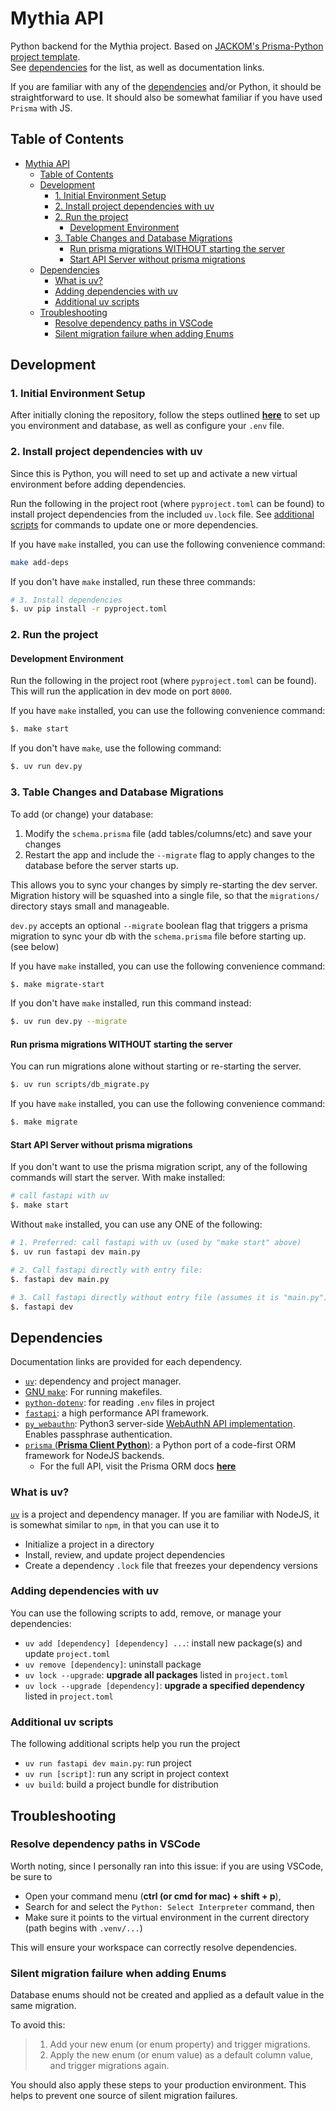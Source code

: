 # Mythia API

Python backend for the Mythia project. Based on [JACKOM's Prisma-Python project template](https://github.com/JACK-COM/prisma-python).\
See [dependencies](#dependencies) for the list, as well as documentation links.

If you are familiar with any of the [dependencies](#dependencies) and/or Python, it should be straightforward to use. It should also be somewhat familiar if you have used `Prisma` with JS.

## Table of Contents

- [Mythia API](#mythia-api)
  - [Table of Contents](#table-of-contents)
  - [Development](#development)
    - [1. Initial Environment Setup](#1-initial-environment-setup)
    - [2. Install project dependencies with uv](#2-install-project-dependencies-with-uv)
    - [2. Run the project](#2-run-the-project)
      - [Development Environment](#development-environment)
    - [3. Table Changes and Database Migrations](#3-table-changes-and-database-migrations)
      - [Run prisma migrations WITHOUT starting the server](#run-prisma-migrations-without-starting-the-server)
      - [Start API Server without prisma migrations](#start-api-server-without-prisma-migrations)
  - [Dependencies](#dependencies)
    - [What is uv?](#what-is-uv)
    - [Adding dependencies with uv](#adding-dependencies-with-uv)
    - [Additional uv scripts](#additional-uv-scripts)
  - [Troubleshooting](#troubleshooting)
    - [Resolve dependency paths in VSCode](#resolve-dependency-paths-in-vscode)
    - [Silent migration failure when adding Enums](#silent-migration-failure-when-adding-enums)

## Development

### 1. Initial Environment Setup

After initially cloning the repository, follow the steps outlined [**here**](./PRE_SETUP.md) to set up you environment and database, as well as configure your `.env` file.

### 2. Install project dependencies with uv

Since this is Python, you will need to set up and activate a new virtual environment before adding dependencies.

Run the following in the project root (where `pyproject.toml` can be found) to install project dependencies from the included `uv.lock` file. See [additional scripts](#additional-uv-scripts) for commands to update one or more dependencies.

If you have `make` installed, you can use the following convenience command:

```bash
make add-deps
```

If you don't have `make` installed, run these three commands:

```bash
# 3. Install dependencies
$. uv pip install -r pyproject.toml 
```

### 2. Run the project

#### Development Environment

Run the following in the project root (where `pyproject.toml` can be found).\
This will run the application in dev mode on port `8000`.

If you have `make` installed, you can use the following convenience command:

```bash
$. make start
```

If you don't have `make`, use the following command:

```bash
$. uv run dev.py
```

### 3. Table Changes and Database Migrations

To add (or change) your database:

1. Modify the `schema.prisma` file (add tables/columns/etc) and save your changes
2. Restart the app and include the `--migrate` flag to apply changes to the database before the server starts up.

This allows you to sync your changes by simply re-starting the dev server. Migration history will be squashed into a single file, so that the `migrations/` directory stays small and manageable.

`dev.py` accepts an optional `--migrate` boolean flag that triggers a prisma migration to sync your db with the `schema.prisma` file before starting up. (see below)

If you have `make` installed, you can use the following convenience command:

```bash
$. make migrate-start
```

If you don't have `make` installed, run this command instead:

```bash
$. uv run dev.py --migrate
```

#### Run prisma migrations WITHOUT starting the server

You can run migrations alone without starting or re-starting the server.

```bash
$. uv run scripts/db_migrate.py
```

If you have `make` installed, you can use the following convenience command:

```bash
$. make migrate
```

#### Start API Server without prisma migrations

If you don't want to use the prisma migration script, any of the following commands will start the server. With make installed:

```bash
# call fastapi with uv
$. make start
```

Without `make` installed, you can use any ONE of the following:

```bash
# 1. Preferred: call fastapi with uv (used by "make start" above)
$. uv run fastapi dev main.py

# 2. Call fastapi directly with entry file:
$. fastapi dev main.py

# 3. Call fastapi directly without entry file (assumes it is "main.py")
$. fastapi dev
```

## Dependencies

Documentation links are provided for each dependency.

- [`uv`](https://docs.astral.sh/uv/): dependency and project manager.
- [GNU `make`](https://www.gnu.org/software/make/manual/make.html): For running makefiles.
- [`python-dotenv`](https://pypi.org/project/python-dotenv/): for reading `.env` files in project
- [`fastapi`](https://fastapi.tiangolo.com/): a high performance API framework.
- [`py_webauthn`](https://pypi.org/project/webauthn/): Python3 server-side [WebAuthN API implementation](https://www.w3.org/TR/webauthn-2/). Enables passphrase authentication.
- [`prisma` (**Prisma Client Python**)](https://prisma-client-py.readthedocs.io/en/stable/): a Python port of a code-first ORM framework for NodeJS backends.
  - For the full API, visit the Prisma ORM docs [**here**](https://www.prisma.io/)

### What is uv?

[`uv`](https://docs.astral.sh/uv/) is a project and dependency manager. If you are familiar with NodeJS, it is somewhat similar to `npm`, in that you can use it to

- Initialize a project in a directory
- Install, review, and update project dependencies
- Create a dependency `.lock` file that freezes your dependency versions

### Adding dependencies with uv

You can use the following scripts to add, remove, or manage your dependencies:

- `uv add [dependency] [dependency] ...`: install new package(s) and update `project.toml`
- `uv remove [dependency]`: uninstall package
- `uv lock --upgrade`: **upgrade all packages** listed in `project.toml`
- `uv lock --upgrade [dependency]`: **upgrade a specified dependency** listed in `project.toml`

### Additional uv scripts

The following additional scripts help you run the project

- `uv run fastapi dev main.py`: run project
- `uv run [script]`: run any script in project context
- `uv build`: build a project bundle for distribution

## Troubleshooting

### Resolve dependency paths in VSCode

Worth noting, since I personally ran into this issue: if you are using VSCode, be sure to

- Open your command menu (**ctrl (or cmd for mac) + shift + p**),
- Search for and select the `Python: Select Interpreter` command, then
- Make sure it points to the virtual environment in the current directory (path begins with `.venv/...`)

This will ensure your workspace can correctly resolve dependencies.

### Silent migration failure when adding Enums

Database enums should not be created and applied as a default value in the same migration.

To avoid this:
  >
  > 1. Add your new enum (or enum property) and trigger migrations.
  > 2. Apply the new enum (or enum value) as a default column value, and trigger migrations again.
  >

You should also apply these steps to your production environment. This helps to prevent one source of silent migration failures.
